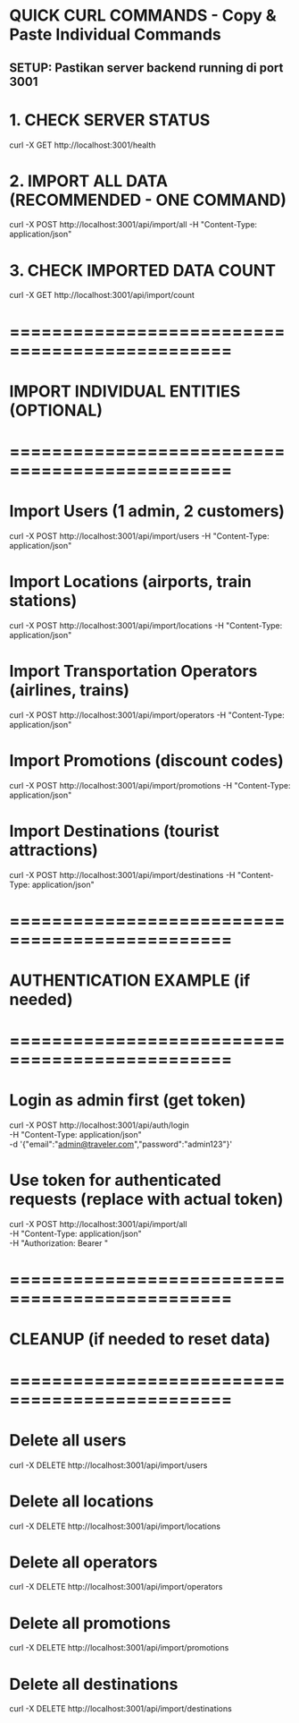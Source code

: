 # QUICK CURL COMMANDS - Copy & Paste Individual Commands

## SETUP: Pastikan server backend running di port 3001

# 1. CHECK SERVER STATUS

curl -X GET http://localhost:3001/health

# 2. IMPORT ALL DATA (RECOMMENDED - ONE COMMAND)

curl -X POST http://localhost:3001/api/import/all -H "Content-Type: application/json"

# 3. CHECK IMPORTED DATA COUNT

curl -X GET http://localhost:3001/api/import/count

# ===============================================

# IMPORT INDIVIDUAL ENTITIES (OPTIONAL)

# ===============================================

# Import Users (1 admin, 2 customers)

curl -X POST http://localhost:3001/api/import/users -H "Content-Type: application/json"

# Import Locations (airports, train stations)

curl -X POST http://localhost:3001/api/import/locations -H "Content-Type: application/json"

# Import Transportation Operators (airlines, trains)

curl -X POST http://localhost:3001/api/import/operators -H "Content-Type: application/json"

# Import Promotions (discount codes)

curl -X POST http://localhost:3001/api/import/promotions -H "Content-Type: application/json"

# Import Destinations (tourist attractions)

curl -X POST http://localhost:3001/api/import/destinations -H "Content-Type: application/json"

# ===============================================

# AUTHENTICATION EXAMPLE (if needed)

# ===============================================

# Login as admin first (get token)

curl -X POST http://localhost:3001/api/auth/login \
 -H "Content-Type: application/json" \
 -d '{"email":"admin@traveler.com","password":"admin123"}'

# Use token for authenticated requests (replace <TOKEN> with actual token)

curl -X POST http://localhost:3001/api/import/all \
 -H "Content-Type: application/json" \
 -H "Authorization: Bearer <TOKEN>"

# ===============================================

# CLEANUP (if needed to reset data)

# ===============================================

# Delete all users

curl -X DELETE http://localhost:3001/api/import/users

# Delete all locations

curl -X DELETE http://localhost:3001/api/import/locations

# Delete all operators

curl -X DELETE http://localhost:3001/api/import/operators

# Delete all promotions

curl -X DELETE http://localhost:3001/api/import/promotions

# Delete all destinations

curl -X DELETE http://localhost:3001/api/import/destinations
